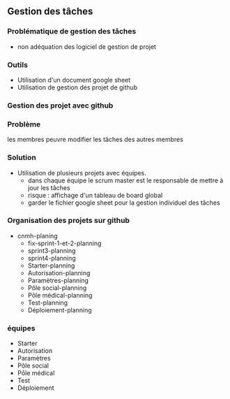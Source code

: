 

## Gestion des tâches 

### Problématique de gestion des tâches 
- non adéquation des logiciel de gestion de projet

### Outils 
- Utilisation d'un document google sheet
- Utilisation de gestion des projet de github


### Gestion des projet avec github

### Problème 
les membres peuvre modifier les tâches des autres membres

### Solution 

- Utilisation de plusieurs projets avec équipes.
  - dans chaque équipe le scrum master est le responsable de mettre à jour les tâches 
  - risque : affichage d'un tableau de board global
  - garder le fichier google sheet pour la gestion individuel des tâches

### Organisation des projets sur github 

- cnmh-planing
  - fix-sprint-1-et-2-planning
  - sprint3-planning
  - sprint4-planning
  - Starter-planning
  - Autorisation-planning
  - Paramètres-planning
  - Pôle social-planning
  - Pôle médical-planning
  - Test-planning
  - Déploiement-planning

### équipes 

- Starter
- Autorisation
- Paramètres
- Pôle social
- Pôle médical
- Test
- Déploiement